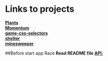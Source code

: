 # Links to projects

**[Plants](https://mat-kon.github.io/projects/plants/)**\
**[Momentum](https://mat-kon.github.io/projects/momentum/)**\
**[game-css-selectors](https://mat-kon.github.io/projects/game-css-selectors/)**\
**[shelter](https://mat-kon.github.io/projects/shelter/pages/main/)**\
**[minesweeper](https://mat-kon.github.io/projects/minesweeper/)**

##Before start app Race
**Read README file [API](https://github.com/Mat-Kon/projects/tree/race/race/api-for-race);**